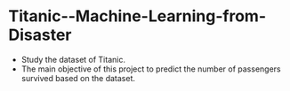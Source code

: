 # Titanic--Machine-Learning-from-Disaster

* Study the dataset of Titanic.
* The main objective of this project to predict the number of passengers survived based on the dataset.
